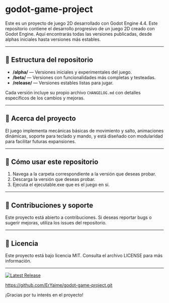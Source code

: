 # godot-game-project
Este es un proyecto de juego 2D desarrollado con Godot Engine 4.4.
Este repositorio contiene el desarrollo progresivo de un juego 2D creado con Godot Engine. Aquí encontrarás todas las versiones publicadas, desde alphas iniciales hasta versiones más estables.

---

## 📁 Estructura del repositorio
- **/alpha/** — Versiones iniciales y experimentales del juego.  
- **/beta/** — Versiones con funcionalidades más completas y testeadas.  
- **/release/** — Versiones estables listas para jugar.

Cada versión incluye su propio archivo `CHANGELOG.md` con detalles específicos de los cambios y mejoras.

---

## 🔧 Acerca del proyecto

El juego implementa mecánicas básicas de movimiento y salto, animaciones dinámicas, soporte para teclado y mando, y está diseñado con modularidad para facilitar futuras expansiones.

---

## 🚀 Cómo usar este repositorio

1. Navega a la carpeta correspondiente a la versión que deseas probar.  
2. Descarga la versión que deseas probar.  
3. Ejecuta el ejecutable.exe que es el juego en sí.

---

## 🤝 Contribuciones y soporte

Este proyecto está abierto a contribuciones. Si deseas reportar bugs o sugerir mejoras, utiliza los issues del repositorio.

---

## 📄 Licencia

Este proyecto está bajo licencia MIT. Consulta el archivo LICENSE para más información.

---

[![Latest Release](https://img.shields.io/github/v/release/ErYaime/godot-game-project.git)](https://github.com/ErYaime/godot-game-project.git/releases/latest)

https://github.com/ErYaime/godot-game-project.git


¡Gracias por tu interés en el proyecto!
